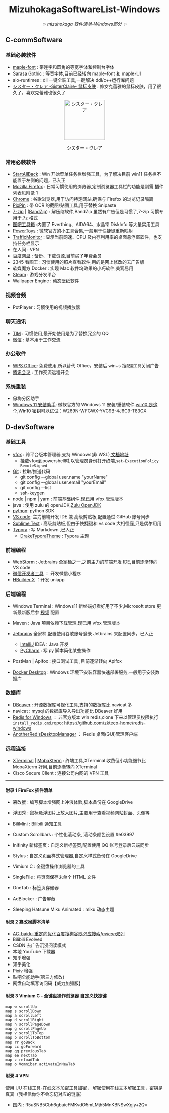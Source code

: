 <div align="center">
  
# MizuhokagaSoftwareList-Windows
<!-- prettier-ignore-start -->
<!-- markdownlint-disable-next-line MD036 -->
_✨ mizuhokaga 软件清单-Windows部分  ✨_
<!-- prettier-ignore-end -->
</div>

## C-commSoftware

### 基础必装软件

- [maple-font](https://github.com/subframe7536/maple-font) : 带连字和圆角的等宽字体和控制台字体
- [Sarasa Gothic](https://github.com/be5invis/Sarasa-Gothic) : 等宽字体,目前已经转向 maple-font 和 [maple-UI](https://github.com/subframe7536/maple-font/blob/other-resources/cn-resource/maple-ui/Maple%20UI.ttf)
- aio-runtimes : dll 一键全装工具,一键解决 ddl/c++运行库问题
- [シスター・クレア -SisterClaire- 鼠标皮肤](https://www.youtube.com/@Sister_Claire) : 修女克蕾雅的鼠标皮肤，用了很久了，喜欢克蕾雅也很久了

<!-- markdownlint-disable MD033 MD041 -->
<div align="center">
  <img alt="シスター・クレア" src="https://yt3.googleusercontent.com/ytc/AIdro_kuGBdAOZWF4REr8TTdcocOy65d69x50g2a2bowJ1hX5mM=s160-c-k-c0x00ffffff-no-rj" width="128" height="128"/>
  <p>シスター・クレア</p>
</div>

### 常用必装软件

- [StartAllBack](https://lizhi.shop/site/products/id/233) : Win 开始菜单任务栏增强工具，为了解决目前 win11 任务栏不能置于左侧的问题，已入正
- [Mozilla Firefox](https://www.mozilla.org/en-US/firefox/all/#product-desktop-release) : 日常习惯使用的浏览器,定制浏览器工具栏的功能是刚需,插件列表见附录 1
- [Chrome](https://www.google.com/intl/en_sg/chrome/) : 谷歌浏览器,用于访问特定网站,确保与 Firefox 的浏览记录隔离
- [PixPin](https://pixpinapp.com/) : 带 OCR 的截图/贴图工具,用于替换 Snipaste
- [7-zip](https://7-zip.org/) | ([BandZip](https://www.bandisoft.com/bandizip/)) : 解压缩软件,BandZip 虽然有广告但是习惯了,7-zip 习惯专用于.7z 格式
- [图吧工具箱](https://www.tbtool.cn/) :内置了 Everthing、AIDA64、水晶雫 DiskInfo 等大量实用工具
- [PowerToys](https://github.com/microsoft/PowerToys/) : 微软官方的小工具合集,一般用于快捷键重新映射
- [TrafficMonitor](https://github.com/zhongyang219/TrafficMonitor) : 显示当前网速、CPU 及内存利用率的桌面悬浮窗软件，也支持任务栏显示
- 在人间 : VPN
- [百度网盘](https://pan.baidu.com/) : 备份、下载资源,目前买了年费会员
- 2345 看图王 : 习惯使用的照片查看软件,用的是网上修改的去广告版
- 软媒魔方 Docker : 实现 Mac 软件坞效果的小巧软件,美观易用
- [Steam](https://store.steampowered.com/) : 游戏分发平台
- Wallpaper Engine : 动态壁纸软件

### 视频音频

- PotPlayer : 习惯使用的视频播放器

### 聊天通讯

- [TIM](https://office.qq.com/) : 习惯使用,最开始使用是为了替换冗余的 QQ
- [微信](https://weixin.qq.com/) : 基本用于工作交流

### 办公软件

- [WPS Office](https://www.wps.cn/): 免费使用,所以替代 Office，安装后 win+s 搜`配置工具`关闭广告
- [腾讯会议](https://meeting.tencent.com/) : 工作交流远程开会

### 系统重装

- 傲梅分区助手
- [Windows 11 安装助手](https://www.microsoft.com/zh-cn/software-download/windows11/): 微软官方的 Windows 11 安装/重装软件.[win10 是这个](https://www.microsoft.com/zh-cn/software-download/windows10%20),Win10 密钥可以试试：W269N-WFGWX-YVC9B-4J6C9-T83GX

## D-devSoftware

### 基础工具

- [vfox](https://github.com/version-fox/vfox) : 跨平台版本管理器,支持 Windows(非 WSL),[文档地址](https://vfox.lhan.me/zh-hans/guides/quick-start.html)
  - 挂载vfox到powershell时,以管理员身份打开终端,`set-ExecutionPolicy RemoteSigned`
- [Git](https://www.git-scm.com/) : 拉取/推送代码
  - git config --global user.name "yourName"
  - git config --global user.email "yourEmail"
  - git config --list
  - ssh-keygen
- node | npm | yarn : 前端基础组件,现已用 vfox 管理版本
- java : 使用 zulu 的 openJDK,[Zulu OpenJDK](https://www.azul.com/downloads/#zulu)
- [python](https://www.python.org/): python SDK
- [VS code](https://code.visualstudio.com/): 主力前端开发 IDE 兼 高级剪贴板,配置通过 GitHub 账号同步
- [Sublime Text](https://www.sublimetext.com/) : 高级剪贴板,但由于快捷键和 vs code 大相径庭,只是偶尔用用
- [Typora](https://typora.io/) : 写 Markdown ,已入正
  - [DrakeTyporaTheme](https://github.com/liangjingkanji/DrakeTyporaTheme) : Typora 主题

### 前端编程

- [WebStorm](https://www.jetbrains.com/webstorm/) : Jetbrains 全家桶之一,之前主力的前端开发 IDE,目前逐渐转向 VS code
- [微信开发者工具](https://developers.weixin.qq.com/miniprogram/dev/devtools/download.html) ： 开发微信小程序
- [HBuilder X](https://www.dcloud.io/hbuilderx.html) ：开发 uniapp

### 后端编程

- Windows Terminal : Windows11 新终端好看好用了不少,Microsoft store 更新最新版后参 [视频](https://www.bilibili.com/video/BV1Ae411v798/) 配置

- Maven : Java 项目依赖下载管理,现已用 vfox 管理版本

- [Jetbrains](https://www.jetbrains.com/) 全家桶,配置使用谷歌账号登录 Jetbrains 来配置同步，已入正
  - [IntelliJ](https://www.jetbrains.com/idea/) IDEA : Java 开发
  - [PyCharm](https://www.jetbrains.com/pycharm/) : 写 py 脚本简化某些操作
- PostMan | Apifox : 接口测试工具 ,目前逐渐转向 Apifox
- [Docker Desktop](https://www.docker.com/products/docker-desktop/) : Windows 环境下安装容器快速部署服务,一般用于安装数据库

### 数据库

- [DBeaver](https://dbeaver.io/download/) : 开源数据库可视化工具,支持的数据库比 navicat 多
- navicat : mysql 的数据库导入导出功能比 DBeaver 好用
- [Redis for Windows](https://github.com/zkteco-home/redis-windows) ： 非官方版本 win redis,clone 下来以管理员权限执行`install_redis.cmd`.repo: https://github.com/zkteco-home/redis-windows
- [AnotherRedisDesktopManager](https://github.com/qishibo/AnotherRedisDesktopManager) ： Redis 桌面(GUI)管理客户端

### 远程连接

- [XTerminal](https://terminal.icu/) | [MobaXterm](https://mobaxterm.mobatek.net/) : 终端工具,XTerminal 收费但小功能细节比 MobaXterm 好用,目前逐渐转向 XTerminal
- Cisco Secure Client : 连接公司内网的 VPN 工具

---

#### 附录 1 FireFox 插件清单

- 篡改猴 : 编写脚本增强网上冲浪体验,脚本备份在 GoogleDrive
- 浮图秀 : 鼠标悬浮图片上放大图片,主要用于查看视频网站封面、头像等
- BiliMini : Bilibili 通知工具
- Custom Scrollbars : 个性化滚动条, 滚动条颜色设置 #e03997
- Inifinity 新标签页 : 自定义新标签页,配置使用 QQ 账号登录后云端同步
- Stylus : 自定义页面样式管理器,自定义样式备份在 GoogleDrive
- Vimium C : 全键盘操作浏览器的工具
- SingleFile : 将页面保存未单个 HTML 文件
- OneTab : 标签页存储器
- AdBlocker : 广告屏蔽

- Sleeping Hatsune Miku Animated : miku 动态主题

#### 附录 2 篡改猴脚本清单

- [AC-baidu-重定向优化百度搜狗谷歌必应搜索*favicon*双列](https://greasyfork.org/zh-TW/scripts/14178-ac-baidu-%E9%87%8D%E5%AE%9A%E5%90%91%E4%BC%98%E5%8C%96%E7%99%BE%E5%BA%A6%E6%90%9C%E7%8B%97%E8%B0%B7%E6%AD%8C%E5%BF%85%E5%BA%94%E6%90%9C%E7%B4%A2-favicon-%E5%8F%8C%E5%88%97)
- Bilibili Evolved
- CSDN 去广告沉浸阅读模式
- 本地 YouTube 下載器
- 知乎增强
- 知乎美化
- Pixiv 增强
- 贴吧全能助手(第三方修改)
- 网盘自动填写访问码【威力加强版】

#### 附录 3 Vimium C - 全键盘操作浏览器 自定义快捷键

```base
map w scrollUp
map s scrollDown
map a scrollLeft
map d scrollRight
map h scrollPageDown
map g scrollPageUp
map v scrollToTop
map b scrollToBottom
map rr goBack
map cc goForward
map qq previousTab
map ee nextTab
map z reloadTab
map o Vomnibar.activateInNewTab
```

#### 附录 4 VPN

使用 UU 在线工具-[在线文本加密工具](https://uutool.cn/txt-encrypt/)加密，
解密使用[在线文本解密工具](https://uutool.cn/txt-decrypt/)，密钥是真真（我相信你你不会忘记对应的谜底）

- 国内 : R5uSNB5Cbh6gbuicFMKvdO5mLMjh5MnKBNSwXgjy+2Q=

